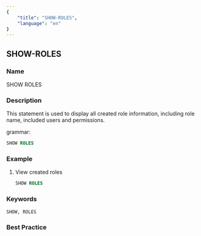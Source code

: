 ```yaml
---
{
    "title": "SHOW-ROLES",
    "language": "en"
}
---
```


<!--
Licensed to the Apache Software Foundation (ASF) under one
or more contributor license agreements.  See the NOTICE file
distributed with this work for additional information
regarding copyright ownership.  The ASF licenses this file
to you under the Apache License, Version 2.0 (the
"License"); you may not use this file except in compliance
with the License.  You may obtain a copy of the License at

  http://www.apache.org/licenses/LICENSE-2.0

Unless required by applicable law or agreed to in writing,
software distributed under the License is distributed on an
"AS IS" BASIS, WITHOUT WARRANTIES OR CONDITIONS OF ANY
KIND, either express or implied.  See the License for the
specific language governing permissions and limitations
under the License.
-->

## SHOW-ROLES

### Name

SHOW ROLES

### Description

This statement is used to display all created role information, including role name, included users and permissions.

grammar:

````SQL
SHOW ROLES
````

### Example

1. View created roles

    ````SQL
    SHOW ROLES
    ````

### Keywords

    SHOW, ROLES

### Best Practice

